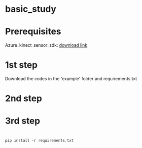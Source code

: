 # basic_study

# Prerequisites
Azure_kinect_sensor_sdk: [download link](https://github.com/microsoft/Azure-Kinect-Sensor-SDK/blob/develop/docs/usage.md)

# 1st step
Download the codes in the 'example' folder and requirements.txt

# 2nd step

# 3rd step

#

```
pip install -r requirements.txt

```

